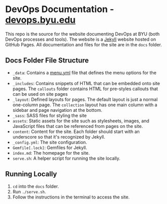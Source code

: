 # DevOps Documentation - [devops.byu.edu](https://devops.byu.edu)

This repo is the source for the website documenting DevOps at BYU (both DevOps processes and tools). The website is a 
[Jekyll](https://jekyllrb.com/) website hosted on GitHub Pages. All documentation and files for the site are in the 
`docs` folder.

## Docs Folder File Structure

- `_data`: Contains a [menu.yml](docs/_data/menu.yml) file that defines the menu options for the site.
- `_includes`: Contains snippets of HTML that can be embedded onto site pages. The `callouts` folder contains HTML for
pre-styles callouts that can be used on site pages
- `_layout`: Defined layouts for pages. The default layout is just a normal one-column page. The `collection` layout 
has one main column with a sidebar and page navigation at the bottom.
- `_sass`: SASS files for styling the site
- `assets`: Static assets for the site such as stylesheets, images, and JavaScript files that can be referenced from 
pages on the site.
- `content`: Content for the site. Each folder should start with an underscore so that it's recognized by Jekyll.
- `_config.yml`: The site configuration.
- `Gemfile[.lock]`: Gemfiles for Jekyll.
- `index.md`: The homepage for the site.
- `serve.sh`: A helper script for running the site locally.

## Running Locally

1. `cd` into the `docs` folder.
2. Run `./serve.sh`.
3. Follow the instructions in the terminal to access the site.
